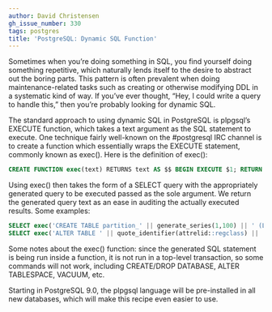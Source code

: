 ```yaml
---
author: David Christensen
gh_issue_number: 330
tags: postgres
title: 'PostgreSQL: Dynamic SQL Function'
---
```




Sometimes when you’re doing something in SQL, you find yourself doing something repetitive, which naturally lends itself to the desire to abstract out the boring parts.  This pattern is often prevalent when doing maintenance-related tasks such as creating or otherwise modifying DDL in a systematic kind of way.  If you’ve ever thought, “Hey, I could write a query to handle this,” then you’re probably looking for dynamic SQL.

The standard approach to using dynamic SQL in PostgreSQL is plpgsql’s EXECUTE function, which takes a text argument as the SQL statement to execute.  One technique fairly well-known on the #postgresql IRC channel is to create a function which essentially wraps the EXECUTE statement, commonly known as exec().  Here is the definition of exec():

```sql
CREATE FUNCTION exec(text) RETURNS text AS $$ BEGIN EXECUTE $1; RETURN $1; END $$ LANGUAGE plpgsql;
```

Using exec() then takes the form of a SELECT query with the appropriately generated query to be executed passed as the sole argument.  We return the generated query text as an ease in auditing the actually executed results.  Some examples:

```sql
SELECT exec('CREATE TABLE partition_' || generate_series(1,100) || ' (LIKE original_table)');
SELECT exec('ALTER TABLE ' || quote_identifier(attrelid::regclass) || ' DROP COLUMN foo') FROM pg_attribute WHERE attname = 'foo';
```

Some notes about the exec() function: since the generated SQL statement is being run inside a function, it is not run in a top-level transaction, so some commands will not work, including CREATE/DROP DATABASE, ALTER TABLESPACE, VACUUM, etc.

Starting in PostgreSQL 9.0, the plpgsql language will be pre-installed in all new databases, which will make this recipe even easier to use.


